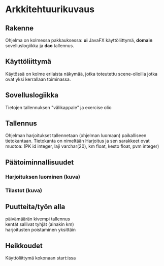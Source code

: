 # Arkkitehtuurikuvaus
## Rakenne
Ohjelma on kolmessa pakkauksessa: **ui** JavaFX käyttöliittymä, **domain** sovelluslogiikka ja **dao** tallennus.
## Käyttöliittymä
Käytössä on kolme erilaista näkymää, jotka toteutettu scene-olioilla jotka ovat yksi kerrallaan toiminassa.
## Sovelluslogiikka
Tietojen tallennuksen "välikappale" ja exercise olio
## Tallennus
Ohjelman harjoitukset tallennetaan (ohjelman luomaan) paikalliseen  tietokantaan. Tietokanta on nimeltään Harjoitus ja sen sarakkeet ovat muotoa:
(PK id integer, laji varchar(20), km float, kesto float, pvm integer)
## Päätoiminnallisuudet
### Harjoituksen luominen (kuva)
### Tilastot (kuva)
## Puutteita/työn alla
päivämäärän kivempi tallennus  
kentät sallivat tyhjät (ainakin km)  
harjoitusten poistaminen yksittäin
## Heikkoudet
Käyttöliittymä kokonaan start:issa
